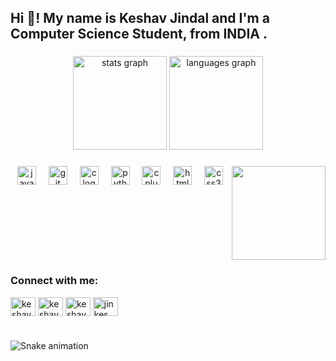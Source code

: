 <h2 align="left">Hi 👋! My name is Keshav Jindal and I'm a Computer Science Student, from INDIA .</h2>

###

<div align="center">
  <img src="https://github-readme-stats.vercel.app/api?username=Keshav4120&hide_title=false&hide_rank=false&show_icons=true&include_all_commits=true&count_private=true&disable_animations=false&theme=dracula&locale=en&hide_border=false" height="150" alt="stats graph"  />
  <img src="https://github-readme-stats.vercel.app/api/top-langs?username=Keshav4120&locale=en&hide_title=false&layout=compact&card_width=320&langs_count=5&theme=dracula&hide_border=false" height="150" alt="languages graph"  />
</div>

###

<img align="right" height="150" src="https://gifdb.com/images/high/roronoa-zoro-forced-smile-17g408sj2pxd8gpe.gif"  />

###

<div align="center">
  <img src="https://cdn.jsdelivr.net/gh/devicons/devicon/icons/java/java-plain.svg" height="30" alt="java logo"  />
  <img width="12" />
  <img src="https://cdn.jsdelivr.net/gh/devicons/devicon/icons/git/git-plain.svg" height="30" alt="git logo"  />
  <img width="12" />
  <img src="https://cdn.jsdelivr.net/gh/devicons/devicon/icons/c/c-plain.svg" height="30" alt="c logo"  />
  <img width="12" />
  <img src="https://cdn.jsdelivr.net/gh/devicons/devicon/icons/python/python-original.svg" height="30" alt="python logo"  />
  <img width="12" />
  <img src="https://cdn.jsdelivr.net/gh/devicons/devicon/icons/cplusplus/cplusplus-original.svg" height="30" alt="cplusplus logo"  />
  <img width="12" />
  <img src="https://cdn.jsdelivr.net/gh/devicons/devicon/icons/html5/html5-original.svg" height="30" alt="html5 logo"  />
  <img width="12" />
  <img src="https://cdn.jsdelivr.net/gh/devicons/devicon/icons/css3/css3-original.svg" height="30" alt="css3 logo"  />
</div>

###

<br clear="both">

<div align="left">
<h3 align="left">Connect with me:</h3>
<p align="left">
<a href="https://twitter.com/keshav4120" target="blank"><img align="center" src="https://raw.githubusercontent.com/rahuldkjain/github-profile-readme-generator/master/src/images/icons/Social/twitter.svg" alt="keshav4120" height="30" width="40" /></a>
<a href="https://linkedin.com/in/keshav-jindal-092088291" target="blank"><img align="center" src="https://raw.githubusercontent.com/rahuldkjain/github-profile-readme-generator/master/src/images/icons/Social/linked-in-alt.svg" alt="keshav-jindal-092088291" height="30" width="40" /></a>
<a href="https://instagram.com/keshav_4120" target="blank"><img align="center" src="https://raw.githubusercontent.com/rahuldkjain/github-profile-readme-generator/master/src/images/icons/Social/instagram.svg" alt="keshav_4120" height="30" width="40" /></a>
<a href="https://www.leetcode.com/jinkes" target="blank"><img align="center" src="https://raw.githubusercontent.com/rahuldkjain/github-profile-readme-generator/master/src/images/icons/Social/leet-code.svg" alt="jinkes" height="30" width="40" /></a>
</p>
</div>

###

<br clear="both">

<img src="[https://raw.githubusercontent.com/Keshav4120/Keshav4120/output/snake.svg](https://github.com/Keshav4120/Keshav4120/blob/main/.github/workflows/snake.yml)" alt="Snake animation" />

###

